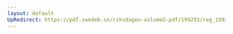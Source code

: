 ```yaml
---
layout: default
UpRedirect: https://pdf.swedeb.se/riksdagen-volumeG-pdf/199293/reg_199293/reg_199293_0485.pdf
---
```

